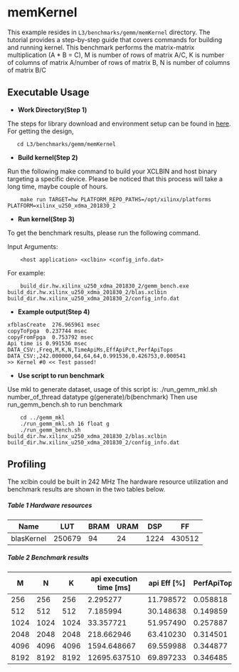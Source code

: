 memKernel
=========

This example resides in ``L3/benchmarks/gemm/memKernel`` directory. The tutorial provides a step-by-step guide that covers commands for building and running kernel. This benchmark performs the matrix-matrix multiplication (A * B = C), M is number of rows of matrix A/C, K is number of columns of matrix A/number of rows of matrix B, N is number of columns of matrix B/C

Executable Usage
-----------------

* **Work Directory(Step 1)**

The steps for library download and environment setup can be found in [here](https://github.com/Xilinx/Vitis_Libraries/tree/main/blas/L2/benchmarks#building). For getting the design,

```
   cd L3/benchmarks/gemm/memKernel
```

* **Build kernel(Step 2)** 

Run the following make command to build your XCLBIN and host binary targeting a specific device. Please be noticed that this process will take a long time, maybe couple of hours.

```
    make run TARGET=hw PLATFORM_REPO_PATHS=/opt/xilinx/platforms PLATFORM=xilinx_u250_xdma_201830_2
```

* **Run kernel(Step 3)**

To get the benchmark results, please run the following command.

Input Arguments:

```
    <host application> <xclbin> <config_info.dat>
```

For example:

```
    build_dir.hw.xilinx_u250_xdma_201830_2/gemm_bench.exe build_dir.hw.xilinx_u250_xdma_201830_2/blas.xclbin build_dir.hw.xilinx_u250_xdma_201830_2/config_info.dat
```

* **Example output(Step 4)** 

```
xfblasCreate  276.965961 msec
copyToFpga  0.237744 msec
copyFromFpga  0.753792 msec
Api time is 0.991536 msec
DATA_CSV:,Freq,M,K,N,TimeApiMs,EffApiPct,PerfApiTops
DATA_CSV:,242.000000,64,64,64,0.991536,0.426753,0.000541
>> Kernel #0 << Test passed!
```

* **Use script to run benchmark**

Use mkl to generate dataset, usage of this script is: ./run_gemm_mkl.sh number_of_thread datatype g(generate)/b(benchmark)
Then use run_gemm_bench.sh to run benchmark
```
    cd ../gemm_mkl
    ./run_gemm_mkl.sh 16 float g
    ./run_gemm_bench.sh build_dir.hw.xilinx_u250_xdma_201830_2/blas.xclbin build_dir.hw.xilinx_u250_xdma_201830_2/config_info.dat
```

Profiling
----------

The xclbin could be built in 242 MHz
The hardware resource utilization and benchmark results are shown in the two tables below.

##### Table 1 Hardware resources

|    Name    |   LUT    |  BRAM  |  URAM |   DSP  |    FF   |
|------------|----------|--------|-------|--------|---------|
| blasKernel | 250679   | 94     | 24    | 1224   | 430512  |


##### Table 2 Benchmark results

|  M   |  N   |  K   |  api execution time [ms]   | api Eff [%]  |  PerfApiTops  |
|------|------|------|----------------------------|--------------|---------------|
| 256  | 256  | 256  | 2.295277                   | 11.798572    | 0.058818      |
| 512  | 512  | 512  | 7.185994                   | 30.148638    | 0.149859      |
| 1024 | 1024 | 1024 | 33.357721                  | 51.957490    | 0.257887      |
| 2048 | 2048 | 2048 | 218.662946                 | 63.410230    | 0.314501      |
| 4096 | 4096 | 4096 | 1594.648667                | 69.559988    | 0.344877      |
| 8192 | 8192 | 8192 | 12695.637510               | 69.897233    | 0.346485      |
